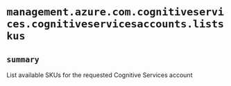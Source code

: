# `management.azure.com.cognitiveservices.cognitiveservicesaccounts.listskus`

## `summary`
List available SKUs for the requested Cognitive Services account


